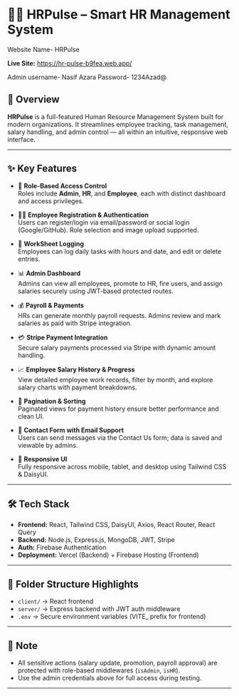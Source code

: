 # 👨‍💼 HRPulse – Smart HR Management System

Website Name- HRPulse

**Live Site:** https://hr-pulse-b9fea.web.app/ 

Admin username- Nasif Azara
Password- 1234Azad@


## 🚀 Overview

**HRPulse** is a full-featured Human Resource Management System built for modern organizations. It streamlines employee tracking, task management, salary handling, and admin control — all within an intuitive, responsive web interface.

---

## ✨ Key Features

- 🔐 **Role-Based Access Control**  
  Roles include **Admin**, **HR**, and **Employee**, each with distinct dashboard and access privileges.

- 🧑‍💼 **Employee Registration & Authentication**  
  Users can register/login via email/password or social login (Google/GitHub). Role selection and image upload supported.

- 📄 **WorkSheet Logging**  
  Employees can log daily tasks with hours and date, and edit or delete entries.

- 📊 **Admin Dashboard**  
  Admins can view all employees, promote to HR, fire users, and assign salaries securely using JWT-based protected routes.

- 💰 **Payroll & Payments**  
  HRs can generate monthly payroll requests. Admins review and mark salaries as paid with Stripe integration.

- 💳 **Stripe Payment Integration**  
  Secure salary payments processed via Stripe with dynamic amount handling.

- 📈 **Employee Salary History & Progress**  
  View detailed employee work records, filter by month, and explore salary charts with payment breakdowns.

- 🧾 **Pagination & Sorting**  
  Paginated views for payment history ensure better performance and clean UI.

- 💬 **Contact Form with Email Support**  
  Users can send messages via the Contact Us form; data is saved and viewable by admins.

- 📱 **Responsive UI**  
  Fully responsive across mobile, tablet, and desktop using Tailwind CSS & DaisyUI.

---

## 🛠 Tech Stack

- **Frontend:** React, Tailwind CSS, DaisyUI, Axios, React Router, React Query  
- **Backend:** Node.js, Express.js, MongoDB, JWT, Stripe  
- **Auth:** Firebase Authentication  
- **Deployment:** Vercel (Backend) + Firebase Hosting (Frontend)

---

## 📁 Folder Structure Highlights

- `client/` → React frontend  
- `server/` → Express backend with JWT auth middleware  
- `.env` → Secure environment variables (VITE_ prefix for frontend)

---

## 📢 Note

- All sensitive actions (salary update, promotion, payroll approval) are protected with role-based middlewares (`isAdmin`, `isHR`).
- Use the admin credentials above for full access during testing.

---

